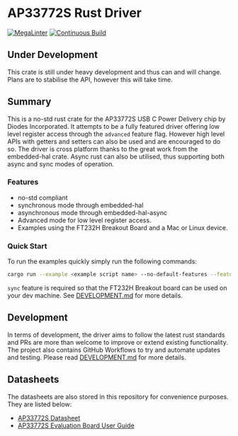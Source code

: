 # AP33772S Rust Driver

[![MegaLinter](https://github.com/ScottGibb/AP33772S-rs/actions/workflows/mega-linter.yaml/badge.svg)](https://github.com/ScottGibb/AP33772S-rs/actions/workflows/mega-linter.yaml)
[![Continuous Build](https://github.com/ScottGibb/AP33772S-rs/actions/workflows/continuous-build.yaml/badge.svg)](https://github.com/ScottGibb/AP33772S-rs/actions/workflows/continuous-build.yaml)

## Under Development
This crate is still under heavy development and thus can and will change. Plans are to stabilise the API, however this will take time.

## Summary
This is a no-std rust crate for the AP33772S USB C Power Delivery chip by Diodes Incorporated. It attempts to be a fully featured driver offering low level register access through the `advanced` feature flag. However high level APIs with getters and setters can also be used and are encouraged to do so. The driver is cross platform thanks to the great work from the embedded-hal crate.  Async rust can also be utilised, thus supporting both async and sync modes of operation.

### Features
- no-std compliant
- synchronous mode through embedded-hal
- asynchronous mode through embedded-hal-async
- Advanced mode for low level register access.
- Examples using the FT232H Breakout Board and a Mac or Linux device.

### Quick Start

To run the examples quickly simply run the following commands:

```bash
cargo run --example <example script name> --no-default-features --features sync
```

`sync` feature is required so that the FT232H Breakout board can be used on your dev machine. See [DEVELOPMENT.md](./DEVELOPMENT.md) for more details.

## Development

In terms of development, the driver aims to follow the latest rust standards and PRs are more than welcome to improve or extend existing functionality. The project also contains GitHub Workflows to try and automate updates and testing. Please read [DEVELOPMENT.md](./DEVELOPMENT.md) for more details.

## Datasheets

The datasheets are also stored in this repository for convenience purposes. They are listed below:

- [AP33772S Datasheet](./docs/AP33772S.pdf)
- [AP33772S Evaluation Board User Guide](./docs/AP33772S-Sink-Controller-EVB-User-Guide.pdf)

